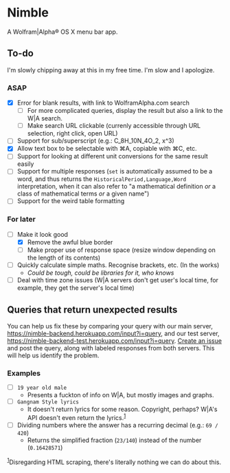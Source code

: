 Nimble
======

A Wolfram|Alpha® OS X menu bar app.

## To-do

I'm slowly chipping away at this in my free time. I'm slow and I apologize.

### ASAP
- [x] Error for blank results, with link to WolframAlpha.com search
  - [ ] For more complicated queries, display the result but also a link to the W|A search.
  - [ ] Make search URL clickable (currenly accessible through URL selection, right click, open URL)
- [ ] Support for sub/superscript (e.g.: C_8H_10N_4O_2, x^3)
- [x] Allow text box to be selectable with ⌘A, copiable with ⌘C, etc.
- [ ] Support for looking at different unit conversions for the same result easily
- [ ] Support for multiple responses (`set` is automatically assumed to be a word, and thus returns the `HistoricalPeriod,Language,Word` interpretation, when it can also refer to "a mathematical definition *or* a class of mathematical terms *or* a given name")
- [ ] Support for the weird table formatting

### For later
- [ ] Make it look good
  - [x] Remove the awful blue border
  - [ ] Make proper use of response space (resize window depending on the length of its contents)
- [ ] Quickly calculate simple maths. Recognise brackets, etc. (In the works)
  - *Could be tough, could be libraries for it, who knows*
- [ ] Deal with time zone issues (W|A servers don't get user's local time, for example, they get the server's local time)

## Queries that return unexpected results
You can help us fix these by comparing your query with our main server, https://nimble-backend.herokuapp.com/input?i=query, and our test server, https://nimble-backend-test.herokuapp.com/input?i=query. [Create an issue](https://github.com/madebybright/Nimble/issues/new) and post the query, along with labeled responses from both servers. This will help us identify the problem.

### Examples
 - [ ] `19 year old male`
   - Presents a fuckton of info on W|A, but mostly images and graphs.
 - [ ] `Gangnam Style lyrics`
   - It doesn't return lyrics for some reason. Copyright, perhaps? W|A's API doesn't even return the lyrics.<sup><a href="#f1" id="#f1">1</a></sup>
 - [ ] Dividing numbers where the answer has a recurring decimal (e.g.: `69 / 420`)
   - Returns the simplified fraction (`23/140`) instead of the number (`0.16428571`)

 <sup><a href="#f1">1</a></sup>Disregarding HTML scraping, there's literally nothing we can do about this.
